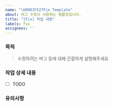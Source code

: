 ```yaml
---
name: "\U0001F527Fix Template"
about: 버그 수정시 사용하는 템플릿입니다.
title: "[Fix] 작업 내용"
labels: fix
assignees: ''
---
```


### 목적

> 수정하려는 버그 등에 대해 간결하게 설명해주세요

### 작업 상세 내용

- [ ] TODO

### 유의사항
